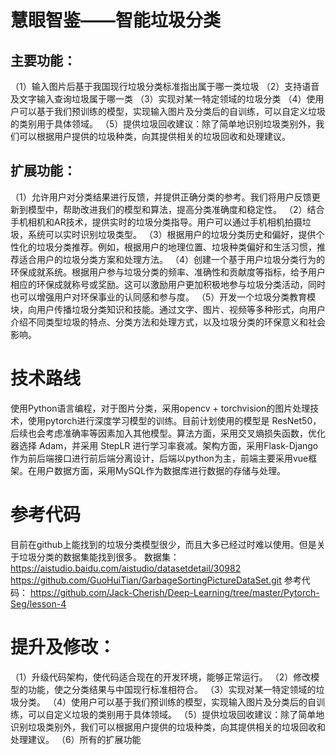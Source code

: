 # 慧眼智鉴——智能垃圾分类
## 主要功能：
（1）输入图片后基于我国现行垃圾分类标准指出属于哪一类垃圾
（2）支持语音及文字输入查询垃圾属于哪一类
（3）实现对某一特定领域的垃圾分类
（4）使用户可以基于我们预训练的模型，实现输入图片及分类后的自训练，可以自定义垃圾的类别用于具体领域。
（5）提供垃圾回收建议：除了简单地识别垃圾类别外，我们可以根据用户提供的垃圾种类，向其提供相关的垃圾回收和处理建议。
## 扩展功能：
（1）允许用户对分类结果进行反馈，并提供正确分类的参考。我们将用户反馈更新到模型中，帮助改进我们的模型和算法，提高分类准确度和稳定性。
（2）结合手机相机和AR技术，提供实时的垃圾分类指导。用户可以通过手机相机拍摄垃圾，系统可以实时识别垃圾类型。
（3）根据用户的垃圾分类历史和偏好，提供个性化的垃圾分类推荐。例如，根据用户的地理位置、垃圾种类偏好和生活习惯，推荐适合用户的垃圾分类方案和处理方法。
（4）创建一个基于用户垃圾分类行为的环保成就系统。根据用户参与垃圾分类的频率、准确性和贡献度等指标，给予用户相应的环保成就称号或奖励。这可以激励用户更加积极地参与垃圾分类活动，同时也可以增强用户对环保事业的认同感和参与度。
（5）开发一个垃圾分类教育模块，向用户传播垃圾分类知识和技能。通过文字、图片、视频等多种形式，向用户介绍不同类型垃圾的特点、分类方法和处理方式，以及垃圾分类的环保意义和社会影响。
# 技术路线
使用Python语言编程，对于图片分类，采用opencv + torchvision的图片处理技术，使用pytorch进行深度学习模型的训练。目前计划使用的模型是 ResNet50，后续也会考虑准确率等因素加入其他模型。算法方面，采用交叉熵损失函数，优化器选择 Adam，并采用 StepLR 进行学习率衰减。架构方面，采用Flask-Django作为前后端接口进行前后端分离设计，后端以python为主，前端主要采用vue框架。在用户数据方面，采用MySQL作为数据库进行数据的存储与处理。
# 参考代码
目前在github上能找到的垃圾分类模型很少，而且大多已经过时难以使用。但是关于垃圾分类的数据集能找到很多。
数据集：
  https://aistudio.baidu.com/aistudio/datasetdetail/30982
  https://github.com/GuoHuiTian/GarbageSortingPictureDataSet.git
参考代码：
  https://github.com/Jack-Cherish/Deep-Learning/tree/master/Pytorch-Seg/lesson-4
# 提升及修改：
（1）升级代码架构，使代码适合现在的开发环境，能够正常运行。
（2）修改模型的功能，使之分类结果与中国现行标准相符合。
（3）实现对某一特定领域的垃圾分类。
（4）使用户可以基于我们预训练的模型，实现输入图片及分类后的自训练，可以自定义垃圾的类别用于具体领域。
（5）提供垃圾回收建议：除了简单地识别垃圾类别外，我们可以根据用户提供的垃圾种类，向其提供相关的垃圾回收和处理建议。
（6）所有的扩展功能

